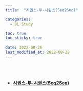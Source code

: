 ```yaml
---
title:  "시퀀스-투-시퀀스(Seq2Seq)"

categories:
  - DL Study

toc: true
toc_sticky: true
 
date: 2022-08-26
last_modified_at: 2022-08-29
---
```


<br/><br/>


- [**시퀀스-투-시퀀스(Seq2Seq)**](https://www.notion.so/Seq2Seq-aa242fe875fd4dc6b52d6701dca11927)


